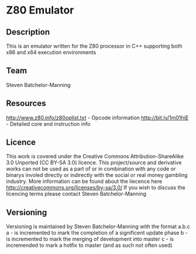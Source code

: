 Z80 Emulator
=======

Description
--------
This is an emulator written for the Z80 processor in C++ supporting both x86 and x64 execution environments

Team
--------
Steven Batchelor-Manning 

Resources
--------
http://www.z80.info/z80oplist.txt - Opcode information
http://bit.ly/1m01hiE - Detailed core and instruction info

Licence
--------
This work is covered under the Creative Commons Attribution-ShareAlike 3.0 Unported (CC BY-SA 3.0) licence.
This project/source and derivative works can not be used as a part of or in combination with any code or
binarys involed directly or indirectly with the social or real money gambling industry.
More information can be found about the liecence here http://creativecommons.org/licenses/by-sa/3.0/
If you wish to discuss the licencing terms please contact Steven Batchelor-Manning

Versioning
--------
Versioning is maintained by Steven Batchelor-Manning with the format a.b.c
a - is incremented to mark the completion of a significent update phase
b - is incremented to mark the merging of development into master
c - is incremended to mark a hotfix to master (and as such not often used)